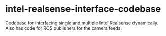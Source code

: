 # intel-realsense-interface-codebase
Codebase for interfacing single and multiple Intel Realsense dynamically. Also has code for ROS publishers for the camera feeds.
